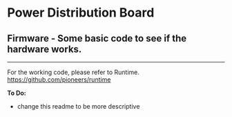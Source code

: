 # Power Distribution Board
## Firmware - Some basic code to see if the hardware works.
---
For the working code, please refer to Runtime. \
https://github.com/pioneers/runtime
  
**To Do:**  
- change this readme to be more descriptive

    